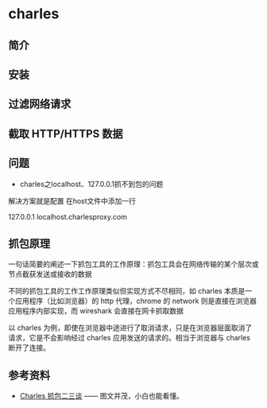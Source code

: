 # charles


## 简介

## 安装

## 过滤网络请求

## 截取 HTTP/HTTPS 数据

## 问题

- charles之localhost、127.0.0.1抓不到包的问题

解决方案就是配置 在host文件中添加一行

127.0.0.1 localhost.charlesproxy.com

## 抓包原理


一句话简要的阐述一下抓包工具的工作原理：抓包工具会在网络传输的某个层次或节点截获发送或接收的数据

不同的抓包工具的工作工作原理类似但实现方式不尽相同，如 charles 本质是一个应用程序（比如浏览器）的 http 代理，chrome 的 network 则是直接在浏览器应用程序内部实现，而 wireshark 会直接在网卡抓取数据

以 charles 为例，即使在浏览器中途进行了取消请求，只是在浏览器层面取消了请求，它是不会影响经过 charles 应用发送的请求的。相当于浏览器与 charles 断开了连接。

<!-- ![](../.vuepress/public/images/capture-packet-principle.png) -->

## 参考资料

- [Charles 抓包二三谈](https://juejin.im/post/5b4f005ae51d45191c7e534a) —— 图文并茂，小白也能看懂。